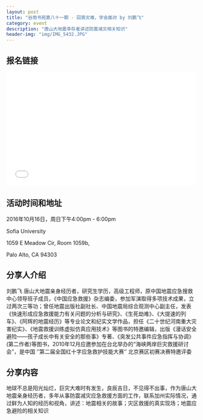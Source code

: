 ```yaml
---
layout: post
title: "谷雨书苑第八十一期 - 回首灾难，学会面对 by 刘鹏飞"
category: event
description: "唐山大地震幸存者讲述防震减灾相关知识"
header-img: "img/IMG_5432.JPG"
---
```


## 报名链接
<div style="width:100%; text-align:left;" ><iframe src="//eventbrite.com/tickets-external?eid=28336590505&ref=etckt" frameborder="0" height="300" width="100%" vspace="0" hspace="0" marginheight="5" marginwidth="5" scrolling="auto" allowtransparency="true"></iframe></div>

## 活动时间和地址
2016年10月16日，周日下午4:00pm - 6:00pm

Sofia University 

1059 E Meadow Cir, Room 1059b,

Palo Alto, CA 94303

## 分享人介绍
刘鹏飞 唐山大地震亲身经历者，研究生学历，高级工程师，原中国地震应急搜救中心领导班子成员，《中国应急救援》杂志编委，参加军演取得多项技术成果，立过两次三等功；曾任地震出版社副社长、中国地震局综合观测中心副主任，发表《快速形成应急救援能力有关问题的分析与研究》、《生死劫难》、《大提速的列车》、《阿辉的地震经历》等专业论文和纪实文学作品，担任《二十世纪河南重大灾害纪实》、《地震救援训练虚拟仿真应用技术》等图书的特邀编辑，出版《漫话安全避险——孩子成长中有关安全的那些事》专著、《突发公共事件应急指挥与协调》(第二作者)等图书，2010年12月应邀参加在台北举办的“海峡两岸巨灾救援研讨会”，是中国 ‘’第二届全国红十字应急救护技能大赛‘’ 北京赛区初赛决赛特邀评委

## 分享内容
地球不总是阳光灿烂，巨灾大难时有发生，良辰吉日，不见得不出事，作为唐山大地震亲身经历者，多年从事防震减灾应急救援方面的工作，联系加州实际情况，通过鲜为人知的经历和视角，讲述：地震相关的故事；灾区救援的真实现场；地震应急避险的相关知识
